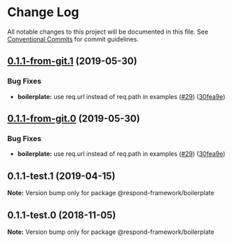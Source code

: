 # Change Log

All notable changes to this project will be documented in this file.
See [Conventional Commits](https://conventionalcommits.org) for commit guidelines.

## [0.1.1-from-git.1](https://github.com/respond-framework/rudy/compare/@respond-framework/boilerplate@0.1.1-test.1...@respond-framework/boilerplate@0.1.1-from-git.1) (2019-05-30)


### Bug Fixes

* **boilerplate:** use req.url instead of req.path in examples ([#29](https://github.com/respond-framework/rudy/issues/29)) ([30fea9e](https://github.com/respond-framework/rudy/commit/30fea9e))





## [0.1.1-from-git.0](https://github.com/respond-framework/rudy/compare/@respond-framework/boilerplate@0.1.1-test.1...@respond-framework/boilerplate@0.1.1-from-git.0) (2019-05-30)


### Bug Fixes

* **boilerplate:** use req.url instead of req.path in examples ([#29](https://github.com/respond-framework/rudy/issues/29)) ([30fea9e](https://github.com/respond-framework/rudy/commit/30fea9e))





## 0.1.1-test.1 (2019-04-15)

**Note:** Version bump only for package @respond-framework/boilerplate





## 0.1.1-test.0 (2018-11-05)

**Note:** Version bump only for package @respond-framework/boilerplate
